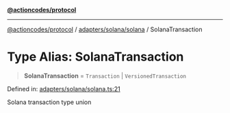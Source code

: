 [**@actioncodes/protocol**](../../../../README.md)

***

[@actioncodes/protocol](../../../../modules.md) / [adapters/solana/solana](../README.md) / SolanaTransaction

# Type Alias: SolanaTransaction

> **SolanaTransaction** = `Transaction` \| `VersionedTransaction`

Defined in: [adapters/solana/solana.ts:21](https://github.com/otaprotocol/actioncodes/blob/7fa582d3aecdeca51131d2fc9eec0802298f9a4d/src/adapters/solana/solana.ts#L21)

Solana transaction type union
